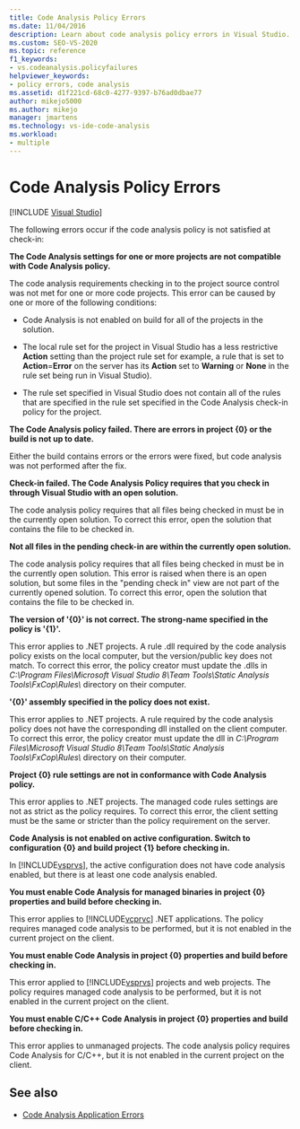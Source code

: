 ```yaml
---
title: Code Analysis Policy Errors
ms.date: 11/04/2016
description: Learn about code analysis policy errors in Visual Studio. View descriptions of errors that occur if the policy is not satisfied when code is checked in.
ms.custom: SEO-VS-2020
ms.topic: reference
f1_keywords:
- vs.codeanalysis.policyfailures
helpviewer_keywords:
- policy errors, code analysis
ms.assetid: d1f221cd-68c0-4277-9397-b76ad0dbae77
author: mikejo5000
ms.author: mikejo
manager: jmartens
ms.technology: vs-ide-code-analysis
ms.workload:
- multiple
---
```

# Code Analysis Policy Errors

 [!INCLUDE [Visual Studio](~/includes/applies-to-version/vs-windows-only.md)]

The following errors occur if the code analysis policy is not satisfied at check-in:

**The Code Analysis settings for one or more projects are not compatible with Code Analysis policy.**

The code analysis requirements checking in to the project source control was not met for one or more code projects. This error can be caused by one or more of the following conditions:

- Code Analysis is not enabled on build for all of the projects in the solution.

- The local rule set for the project in Visual Studio has a less restrictive **Action** setting than the project rule set for example, a rule that is set to **Action**=**Error** on the server has its **Action** set to **Warning** or **None** in the rule set being run in Visual Studio).

- The rule set specified in Visual Studio does not contain all of the rules that are specified in the rule set specified in the Code Analysis check-in policy for the project.

**The Code Analysis policy failed. There are errors in project {0} or the build is not up to date.**

Either the build contains errors or the errors were fixed, but code analysis was not performed after the fix.

**Check-in failed. The Code Analysis Policy requires that you check in through Visual Studio with an open solution.**

The code analysis policy requires that all files being checked in must be in the currently open solution. To correct this error, open the solution that contains the file to be checked in.

**Not all files in the pending check-in are within the currently open solution.**

The code analysis policy requires that all files being checked in must be in the currently open solution. This error is raised when there is an open solution, but some files in the "pending check in" view are not part of the currently opened solution. To correct this error, open the solution that contains the file to be checked in.

**The version of '{0}' is not correct. The strong-name specified in the policy is '{1}'.**

This error applies to .NET projects. A rule .dll required by the code analysis policy exists on the local computer, but the version/public key does not match. To correct this error, the policy creator must update the .dlls in *C:\Program Files\Microsoft Visual Studio 8\Team Tools\Static Analysis Tools\FxCop\Rules\\* directory on their computer.

**'{0}' assembly specified in the policy does not exist.**

This error applies to .NET projects. A rule required by the code analysis policy does not have the corresponding dll installed on the client computer. To correct this error, the policy creator must update the dll in *C:\Program Files\Microsoft Visual Studio 8\Team Tools\Static Analysis Tools\FxCop\Rules\\* directory on their computer.

**Project {0} rule settings are not in conformance with Code Analysis policy.**

This error applies to .NET projects. The managed code rules settings are not as strict as the policy requires. To correct this error, the client setting must be the same or stricter than the policy requirement on the server.

**Code Analysis is not enabled on active configuration. Switch to configuration {0} and build project {1} before checking in.**

In [!INCLUDE[vsprvs](../code-quality/includes/vsprvs_md.md)], the active configuration does not have code analysis enabled, but there is at least one code analysis enabled.

**You must enable Code Analysis for managed binaries in project {0} properties and build before checking in.**

This error applies to [!INCLUDE[vcprvc](../code-quality/includes/vcprvc_md.md)] .NET applications. The policy requires managed code analysis to be performed, but it is not enabled in the current project on the client.

**You must enable Code Analysis in project {0} properties and build before checking in.**

This error applied to [!INCLUDE[vsprvs](../code-quality/includes/vsprvs_md.md)] projects and web projects. The policy requires managed code analysis to be performed, but it is not enabled in the current project on the client.

**You must enable C/C++ Code Analysis in project {0} properties and build before checking in.**

This error applies to unmanaged projects. The code analysis policy requires Code Analysis for C/C++, but it is not enabled in the current project on the client.

## See also

- [Code Analysis Application Errors](../code-quality/code-analysis-application-errors.md)
